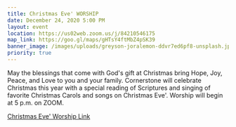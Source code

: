 ```yaml
---
title: Christmas Eve' WORSHIP
date: December 24, 2020 5:00 PM
layout: event
location: https://us02web.zoom.us/j/84210546175
map_link: https://goo.gl/maps/gHTsY4ftMbZ4pSK39
banner_image: /images/uploads/greyson-joralemon-ddvr7ed6pf8-unsplash.jpg
priority: true
---
```

May the blessings that come with God's gift at Christmas bring Hope, Joy, Peace, and Love to you and your family. Cornerstone will celebrate Christmas this year with a special reading of Scriptures and singing of favorite Christmas Carols and songs on Christmas Eve'. Worship will begin at 5 p.m. on ZOOM.

[Christmas Eve' Worship Link](https://us02web.zoom.us/j/84210546175)